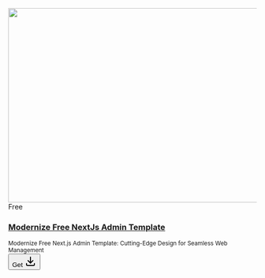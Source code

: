 <div id="app">
      <div class="px-4 mx-auto sm:px-6 lg:px-8 xl-px-8 2xl:px-20">
        <div class="grid grid-cols-1 my-5 mt-6 gap-y-10 gap-x-6 sm:grid-cols-2 lg:grid-cols-3 xl:grid-cols-4 2xl:grid-cols-5 xl:gap-x-8">
          <div>
            <div class="relative w-full overflow-hidden rounded-lg imageContainer">
              <a href="/product/modernize-free-nextjs-admin-template">
                <img title="Live Preview" alt="free-next-js-admin-template" loading="lazy" width="564" height="395" decoding="async" data-nimg="1" class="object-cover object-center w-full h-full rounded-lg lg:w-full" srcset="/_next/image?url=https%3A%2F%2Fadminmart.com%2Fwp-content%2Fuploads%2F2023%2F03%2Fmodernize-free-next-js-admin-template.png&amp;w=640&amp;q=75 1x, /_next/image?url=https%3A%2F%2Fadminmart.com%2Fwp-content%2Fuploads%2F2023%2F03%2Fmodernize-free-next-js-admin-template.png&amp;w=1200&amp;q=75 2x" src="https://micro-components.github.io/micro-admin-docs/micro-admin.png&amp;w=1200&amp;q=75" style="color: transparent;">
              </a>
              <div class="absolute flex items-center gap-3 top-2 right-2">
                <span class="px-2 py-1 text-white rounded bg-green">Free</span>
              </div>
            </div>
            <div class="flex items-center justify-between gap-3 py-3">
                <div class="w-[70%] no-wrap truncate">
                  <h3 class="text-sm font-semibold truncate ">
                    <a href="/product/modernize-free-nextjs-admin-template"> Modernize Free NextJs Admin Template</a>
                  </h3>
                  <small class="opacity-75">Modernize Free Next.js Admin Template: Cutting-Edge Design for Seamless Web Management</small>
                </div>
                <div class="text-sm font-medium bottom-1 w-25 shrink-0"><div class="flex gap-2 rounded-x">
                  <a href="/product/modernize-free-nextjs-admin-template">
                    <button title="Download" class="flex items-center gap-1 p-1 px-2 text-sm border rounded dark:border-primary border-dark dark:bg-primary/10 bg-dark/10 dark:text-primary text-dark dark:hover:bg-primary hover:bg-dark dark:hover:text-white hover:text-white">Get <svg xmlns="http://www.w3.org/2000/svg" width="24" height="24" viewBox="0 0 24 24" fill="none" stroke="currentColor" stroke-width="2" stroke-linecap="round" stroke-linejoin="round" class="w-3 h-3 tabler-icon tabler-icon-download"><path d="M4 17v2a2 2 0 0 0 2 2h12a2 2 0 0 0 2 -2v-2"></path><path d="M7 11l5 5l5 -5"></path><path d="M12 4l0 12"></path></svg>
                    </button>
                  </a>
                </div>
              </div>
            </div>
          </div>
        </div>
      </div>
    </div>